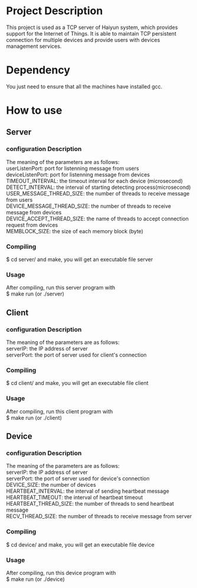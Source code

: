 # Project Description
This project is used as a TCP server of Haiyun system, which provides support for the Internet of Things. It is able to maintain TCP persistent connection for multiple devices and provide users with devices management services.


# Dependency
You just need to ensure that all the machines have installed gcc.


# How to use
## Server
### configuration Description
The meaning of the parameters are as follows: <br/>
userListenPort: port for listenning message from users <br/>
deviceListenPort: port for listenning message from devices <br/>
TIMEOUT_INTERVAL: the timeout interval for each device (microsecond) <br/>
DETECT_INTERVAL: the interval of starting detecting process(microsecond) <br/>
USER_MESSAGE_THREAD_SIZE: the number of threads to receive message from users <br/>
DEVICE_MESSAGE_THREAD_SIZE: the number of threads to receive message from devices <br/>
DEVICE_ACCEPT_THREAD_SIZE: the name of threads to accept connection request from devices <br/>
MEMBLOCK_SIZE: the size of each memory block (byte) <br/>
### Compiling
$ cd server/ and make, you will get an executable file server
### Usage
After compiling, run this server program with <br/>
$ make run (or ./server)

## Client
### configuration Description
The meaning of the parameters are as follows: <br/>
serverIP: the IP address of server <br/>
serverPort: the port of server used for client's connection <br/>
### Compiling
$ cd client/ and make, you will get an executable file client
### Usage
After compiling, run this client program with <br/>
$ make run (or ./client)

## Device
### configuration Description
The meaning of the parameters are as follows: <br/>
serverIP: the IP address of server <br/>
serverPort: the port of server used for device's connection <br/>
DEVICE_SIZE: the number of devices <br/>
HEARTBEAT_INTERVAL: the interval of sending heartbeat message <br/>
HEARTBEAT_TIMEOUT: the interval of heartbeat timeout <br/>
HEARTBEAT_THREAD_SIZE: the number of threads to send heartbeat message <br/>
RECV_THREAD_SIZE: the number of threads to receive message from server <br/>
### Compiling
$ cd device/ and make, you will get an executable file device
### Usage
After compiling, run this device program with <br/>
$ make run (or ./device)

